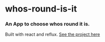 # whos-round-is-it
### An App to choose whos round it is.
Built with react and reflux.
[See the project here](http://www.whosalad.uk)
